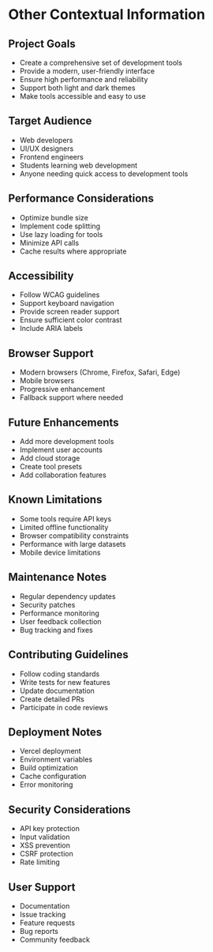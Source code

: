 # Other Contextual Information

## Project Goals
- Create a comprehensive set of development tools
- Provide a modern, user-friendly interface
- Ensure high performance and reliability
- Support both light and dark themes
- Make tools accessible and easy to use

## Target Audience
- Web developers
- UI/UX designers
- Frontend engineers
- Students learning web development
- Anyone needing quick access to development tools

## Performance Considerations
- Optimize bundle size
- Implement code splitting
- Use lazy loading for tools
- Minimize API calls
- Cache results where appropriate

## Accessibility
- Follow WCAG guidelines
- Support keyboard navigation
- Provide screen reader support
- Ensure sufficient color contrast
- Include ARIA labels

## Browser Support
- Modern browsers (Chrome, Firefox, Safari, Edge)
- Mobile browsers
- Progressive enhancement
- Fallback support where needed

## Future Enhancements
- Add more development tools
- Implement user accounts
- Add cloud storage
- Create tool presets
- Add collaboration features

## Known Limitations
- Some tools require API keys
- Limited offline functionality
- Browser compatibility constraints
- Performance with large datasets
- Mobile device limitations

## Maintenance Notes
- Regular dependency updates
- Security patches
- Performance monitoring
- User feedback collection
- Bug tracking and fixes

## Contributing Guidelines
- Follow coding standards
- Write tests for new features
- Update documentation
- Create detailed PRs
- Participate in code reviews

## Deployment Notes
- Vercel deployment
- Environment variables
- Build optimization
- Cache configuration
- Error monitoring

## Security Considerations
- API key protection
- Input validation
- XSS prevention
- CSRF protection
- Rate limiting

## User Support
- Documentation
- Issue tracking
- Feature requests
- Bug reports
- Community feedback
